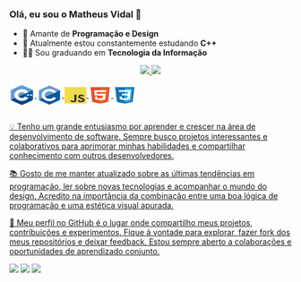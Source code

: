 ### Olá, eu sou o Matheus Vidal 👋

- 🔭 Amante de **Programação e Design**
- 🌱 Atualmente estou constantemente estudando **C++**
- 👨‍💻 Sou graduando em **Tecnologia da Informação**

<div align="center">
  <a href="https://github.com/matheusvidal21">
  <img height="180em" src="https://github-readme-stats.vercel.app/api?username=matheusvidal21&show_icons=true&theme=dark&include_all_commits=true&count_private=true"/>
  <img height="180em" src="https://github-readme-stats.vercel.app/api/top-langs/?username=matheusvidal21&layout=compact&langs_count=7&theme=dark"/>
</div>
<div style="display: inline_block"><br>
  <img align="center" alt="CPP" height="35" width="45" src="https://github.com/devicons/devicon/blob/master/icons/cplusplus/cplusplus-original.svg">
  <img align="center" alt="C" height="35" width="45" src="https://github.com/devicons/devicon/blob/master/icons/c/c-original.svg">
  <img align="center" alt="JS" height="30" width="40" src="https://github.com/devicons/devicon/blob/master/icons/javascript/javascript-original.svg">
  <img align="center" alt="HTML" height="30" width="40" src="https://raw.githubusercontent.com/devicons/devicon/master/icons/html5/html5-original.svg">
  <img align="center" alt="CSS" height="30" width="40" src="https://raw.githubusercontent.com/devicons/devicon/master/icons/css3/css3-original.svg">
</div>
  
  ##

💡 Tenho um grande entusiasmo por aprender e crescer na área de desenvolvimento de software. Sempre busco projetos interessantes e colaborativos para aprimorar minhas habilidades e compartilhar conhecimento com outros desenvolvedores.

📚 Gosto de me manter atualizado sobre as últimas tendências em programação, ler sobre novas tecnologias e acompanhar o mundo do design. Acredito na importância da combinação entre uma boa lógica de programação e uma estética visual apurada.

🚀 Meu perfil no GitHub é o lugar onde compartilho meus projetos, contribuições e experimentos. Fique à vontade para explorar, fazer fork dos meus repositórios e deixar feedback. Estou sempre aberto a colaborações e oportunidades de aprendizado conjunto.
 
<div> 
  <a href="https://instagram.com/matheusvidalk" target="_blank"><img src="https://img.shields.io/badge/-Instagram-%23E4405F?style=for-the-badge&logo=instagram&logoColor=white" target="_blank"></a>
  <a href = "mailto:matheusvidal140@gmail.com"><img src="https://img.shields.io/badge/-Gmail-%23333?style=for-the-badge&logo=gmail&logoColor=white" target="_blank"></a>
  <a href="hhttps://www.linkedin.com/in/matheus-vidal-38ab70144" target="_blank"><img src="https://img.shields.io/badge/-LinkedIn-%230077B5?style=for-the-badge&logo=linkedin&logoColor=white" target="_blank"></a> 
</div>
